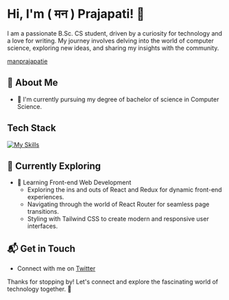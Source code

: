 # Hi, I'm ( मन ) Prajapati! 👋

I am a passionate B.Sc. CS student, driven by a curiosity for technology and a love for writing. My journey involves delving into the world of computer science, exploring new ideas, and sharing my insights with the community.

[manprajapatie](https://github.com/manprajapatie)

## 🚀 About Me

- 🔭 I'm currently pursuing my degree of bachelor of science in Computer Science.
<!-- 📝 I write in-depth, long-form articles on my website [theenthusiast.dev](https://theenthusiast.dev), accumulating over 20k views within just 2 months. -->
<!-- - 🌐 Proud member of the [Hackernoon Blogging Fellowship](https://hackernoon.com/), contributing to the tech community. -->
<!-- - ✍️ Content Writer at [freeCodeCamp](https://www.freecodecamp.org/), gearing up to share valuable insights with the global coding community. -->

<!--## My Articles
- [JavaScript Engine and Runtime Explained](https://www.freecodecamp.org/news/javascript-engine-and-runtime-explained/) -->


## Tech Stack
[![My Skills](https://skillicons.dev/icons?i=js,html,css,react)](https://skillicons.dev)

## 🌱 Currently Exploring

- 🚀 Learning Front-end Web Development
  - Exploring the ins and outs of React and Redux for dynamic front-end experiences.
  - Navigating through the world of React Router for seamless page transitions.
  - Styling with Tailwind CSS to create modern and responsive user interfaces.
 <!-- - Building server-side applications with Django, a powerful Python web framework. 
  - Diving into PostgreSQL for efficient and scalable database management.-->

<!--  ## 🏆 Achievements

- 🌟 Completed Hacktoberfest 2023 - Contributed to open source projects and celebrated the spirit of collaboration. -->


## 📬 Get in Touch

- Connect with me on [Twitter](https://twitter.com/ManPrajapati19)
<!-- <- Read more of my articles on [Instagram](https://www.instagram.com/manprajapati19/) -->

Thanks for stopping by! Let's connect and explore the fascinating world of technology together. 🚀
